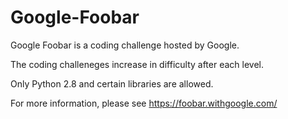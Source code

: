 # Google-Foobar

Google Foobar is a coding challenge hosted by Google. 

The coding challeneges increase in difficulty after each level. 

Only Python 2.8 and certain libraries are allowed.

For more information, please see https://foobar.withgoogle.com/
